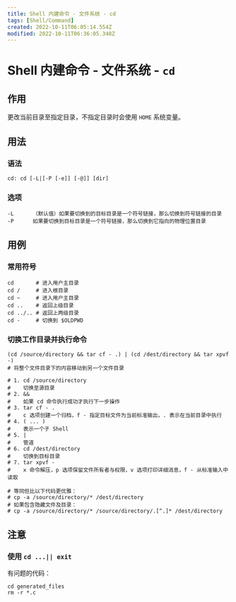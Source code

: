 ```yaml
---
title: Shell 内建命令 - 文件系统 - cd
tags: [Shell/Command]
created: 2022-10-11T06:05:14.554Z
modified: 2022-10-11T06:36:05.348Z
---
```


# Shell 内建命令 - 文件系统 - `cd`

## 作用

更改当前目录至指定目录，不指定目录时会使用 `HOME` 系统变量。

## 用法

### 语法

```shell
cd: cd [-L|[-P [-e]] [-@]] [dir]
```

### 选项

```shell
-L      （默认值）如果要切换到的目标目录是一个符号链接，那么切换到符号链接的目录
-P      如果要切换到目标目录是一个符号链接，那么切换到它指向的物理位置目录
```

## 用例

### 常用符号

```shell
cd       # 进入用户主目录
cd /     # 进入根目录
cd ~     # 进入用户主目录
cd ..    # 返回上级目录
cd ../.. # 返回上两级目录
cd -     # 切换到 $OLDPWD
```

### 切换工作目录并执行命令

```shell
(cd /source/directory && tar cf - .) | (cd /dest/directory && tar xpvf -)
# 将整个文件目录下的内容移动到另一个文件目录

# 1. cd /source/directory
#    切换至源目录
# 2. &&
#    如果 cd 命令执行成功才执行下一步操作
# 3. tar cf - .
#    c 选项创建一个归档，f - 指定目标文件为当前标准输出，. 表示在当前目录中执行
# 4. ( ... )
#    表示一个子 Shell
# 5. |
#    管道
# 6. cd /dest/directory
#    切换到目标目录
# 7. tar xpvf -
#    x 命令解压，p 选项保留文件所有者与权限，v 选项打印详细消息，f - 从标准输入中读取

# 等同但比以下代码更优雅：
# cp -a /source/directory/* /dest/directory
# 如果包含隐藏文件及目录：
# cp -a /source/directory/* /source/directory/.[^.]* /dest/directory
```

## 注意

### 使用 `cd ...|| exit` 

有问题的代码：

```shell
cd generated_files
rm -r *.c
```

```
```